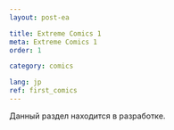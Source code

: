 ```yaml
---
layout: post-ea

title: Extreme Comics 1
meta: Extreme Comics 1
order: 1

category: comics

lang: jp
ref: first_comics
---
```


Данный раздел находится в разработке.

